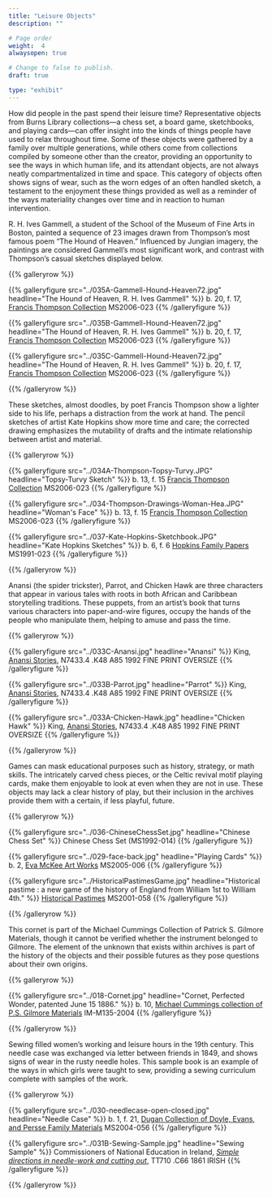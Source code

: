 ```yaml
---
title: "Leisure Objects"
description: ""

# Page order
weight:  4
alwaysopen: true

# Change to false to publish.
draft: true

type: "exhibit"
---
```

How did people in the past spend their leisure time? Representative objects from Burns Library collections—a chess set, a board game, sketchbooks, and playing cards—can offer insight into the kinds of things people have used to relax throughout time. Some of these objects were gathered by a family over multiple generations, while others come from collections compiled by someone other than the creator, providing an opportunity to see the ways in which human life, and its attendant objects, are not always neatly compartmentalized in time and space. This category of objects often shows signs of wear, such as the worn edges of an often handled sketch, a testament to the enjoyment these things provided as well as a reminder of the ways materiality changes over time and in reaction to human intervention.

R. H. Ives Gammell, a student of the School of the Museum of Fine Arts in Boston, painted a sequence of 23 images drawn from Thompson’s most famous poem “The Hound of Heaven.” Influenced by Jungian imagery, the paintings are considered Gammell’s most significant work, and contrast with Thompson’s casual sketches displayed below. 


{{% galleryrow %}}

{{% galleryfigure src="../035A-Gammell-Hound-Heaven72.jpg" headline="The Hound of Heaven, R. H. Ives Gammell" %}}
b. 20, f. 17, [Francis Thompson Collection](https://bc-primo.hosted.exlibrisgroup.com/permalink/f/l6ucgu/ALMA-BC21352762990001021) MS2006-023
{{% /galleryfigure %}}

{{% galleryfigure src="../035B-Gammell-Hound-Heaven72.jpg" headline="The Hound of Heaven, R. H. Ives Gammell" %}}
b. 20, f. 17, [Francis Thompson Collection](https://bc-primo.hosted.exlibrisgroup.com/permalink/f/l6ucgu/ALMA-BC21352762990001021) MS2006-023
{{% /galleryfigure %}}

{{% galleryfigure src="../035C-Gammell-Hound-Heaven72.jpg" headline="The Hound of Heaven, R. H. Ives Gammell" %}}
b. 20, f. 17, [Francis Thompson Collection](https://bc-primo.hosted.exlibrisgroup.com/permalink/f/l6ucgu/ALMA-BC21352762990001021) MS2006-023
{{% /galleryfigure %}}

{{% /galleryrow %}}

These sketches, almost doodles, by poet Francis Thompson show a lighter side to his life, perhaps a distraction from the work at hand. The pencil sketches of artist Kate Hopkins show more time and care; the corrected drawing emphasizes the mutability of drafts and the intimate relationship between artist and material.

{{% galleryrow %}}

{{% galleryfigure src="../034A-Thompson-Topsy-Turvy.JPG" headline="Topsy-Turvy Sketch" %}}
b. 13, f. 15 [Francis Thompson Collection](https://bc-primo.hosted.exlibrisgroup.com/permalink/f/l6ucgu/ALMA-BC21352762990001021) MS2006-023
{{% /galleryfigure %}}

{{% galleryfigure src="../034-Thompson-Drawings-Woman-Hea.JPG" headline="Woman's Face" %}}
b. 13, f. 15 [Francis Thompson Collection](https://bc-primo.hosted.exlibrisgroup.com/permalink/f/l6ucgu/ALMA-BC21352762990001021) MS2006-023
{{% /galleryfigure %}}

{{% galleryfigure src="../037-Kate-Hopkins-Sketchbook.JPG" headline="Kate Hopkins Sketches" %}}
b. 6, f. 6 [Hopkins Family Papers](https://bc-primo.hosted.exlibrisgroup.com/permalink/f/l6ucgu/ALMA-BC21380054540001021) MS1991-023
{{% /galleryfigure %}}

{{% /galleryrow %}}

Anansi (the spider trickster), Parrot, and Chicken Hawk are three characters that appear in various tales with roots in both African and Caribbean storytelling traditions. These puppets, from an artist’s book that turns various characters into paper-and-wire figures, occupy the hands of the people who manipulate them, helping to amuse and pass the time.

{{% galleryrow %}} 


{{% galleryfigure src="../033C-Anansi.jpg" headline="Anansi" %}}
King, [Anansi Stories](https://bc-primo.hosted.exlibrisgroup.com/permalink/f/l6ucgu/ALMA-BC21385965130001021), N7433.4 .K48 A85 1992 FINE PRINT OVERSIZE
{{% /galleryfigure %}}

{{% galleryfigure src="../033B-Parrot.jpg" headline="Parrot" %}}
King, [Anansi Stories](https://bc-primo.hosted.exlibrisgroup.com/permalink/f/l6ucgu/ALMA-BC21385965130001021), N7433.4 .K48 A85 1992 FINE PRINT OVERSIZE
{{% /galleryfigure %}}

{{% galleryfigure src="../033A-Chicken-Hawk.jpg" headline="Chicken Hawk" %}}
King, [Anansi Stories](https://bc-primo.hosted.exlibrisgroup.com/permalink/f/l6ucgu/ALMA-BC21385965130001021), N7433.4 .K48 A85 1992 FINE PRINT OVERSIZE
{{% /galleryfigure %}}


{{% /galleryrow %}}

Games can mask educational purposes such as history, strategy, or math skills. The intricately carved chess pieces, or the Celtic revival motif playing cards, make them enjoyable to look at even when they are not in use. These objects may lack a clear history of play, but their inclusion in the archives provide them with a certain, if less playful, future.

{{% galleryrow %}} 

{{% galleryfigure src="../036-ChineseChessSet.jpg" headline="Chinese Chess Set" %}}
Chinese Chess Set (MS1992-014)
{{% /galleryfigure %}}

{{% galleryfigure src="../029-face-back.jpg" headline="Playing Cards" %}}
b. 2, [Eva McKee Art Works](https://bc-primo.hosted.exlibrisgroup.com/permalink/f/l6ucgu/ALMA-BC21355787120001021) MS2005-006
{{% /galleryfigure %}}

{{% galleryfigure src="../HistoricalPastimesGame.jpg" headline="Historical pastime : a new game of the history of England from William 1st to William 4th." %}}
[Historical Pastimes](https://bc-primo.hosted.exlibrisgroup.com/permalink/f/l6ucgu/ALMA-BC21338002760001021) MS2001-058
{{% /galleryfigure %}}

{{% /galleryrow %}}

This cornet is part of the Michael Cummings Collection of Patrick S. Gilmore Materials, though it cannot be verified whether the instrument belonged to Gilmore. The element of the unknown that exists within archives is part of the history of the objects and their possible futures as they pose questions about their own origins. 

{{% galleryrow %}} 

{{% galleryfigure src="../018-Cornet.jpg" headline="Cornet, Perfected Wonder, patented June 15 1886." %}}
b. 10, [Michael Cummings collection of P.S. Gilmore Materials](https://bc-primo.hosted.exlibrisgroup.com/permalink/f/l6ucgu/ALMA-BC21377790180001021) IM-M135-2004
{{% /galleryfigure %}}

{{% /galleryrow %}}

Sewing filled women’s working and leisure hours in the 19th century. This needle case was exchanged via letter between friends in 1849, and shows signs of wear in the rusty needle holes. This sample book is an example of the ways in which girls were taught to sew, providing a sewing curriculum complete with samples of the work. 

{{% galleryrow %}} 

{{% galleryfigure src="../030-needlecase-open-closed.jpg" headline="Needle Case" %}}
b. 1, f. 21, [Dugan Collection of Doyle, Evans, and Persse Family Materials](https://bc-primo.hosted.exlibrisgroup.com/permalink/f/l6ucgu/ALMA-BC21333225820001021) MS2004-056
{{% /galleryfigure %}}

{{% galleryfigure src="../031B-Sewing-Sample.jpg" headline="Sewing Sample" %}}
Commissioners of National Education in Ireland, [*Simple directions in needle-work and cutting out*](https://bc-primo.hosted.exlibrisgroup.com/permalink/f/l6ucgu/ALMA-BC21448345160001021), TT710 .C66 1861 IRISH 
{{% /galleryfigure %}}

{{% /galleryrow %}}


